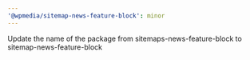 ```yaml
---
'@wpmedia/sitemap-news-feature-block': minor
---
```


Update the name of the package from sitemaps-news-feature-block to sitemap-news-feature-block
